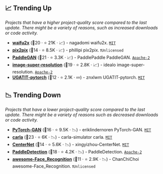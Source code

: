 ## 📈 Trending Up

_Projects that have a higher project-quality score compared to the last update. There might be a variety of reasons, such as increased downloads or code activity._

- <b><a href="https://github.com/nagadomi/waifu2x">waifu2x</a></b> (🥇20 ·  ⭐ 21K · 📈) - nagadomi waifu2x. <code><a href="http://bit.ly/34MBwT8">MIT</a></code>
- <b><a href="https://github.com/phillipi/pix2pix">pix2pix</a></b> (🥈14 ·  ⭐ 8.5K · 📈) - phillipi pix2pix. <code>❗Unlicensed</code>
- <b><a href="https://github.com/PaddlePaddle/PaddleGAN">PaddleGAN</a></b> (🥇21 ·  ⭐ 3.3K · 📈) - PaddlePaddle PaddleGAN. <code><a href="http://bit.ly/3nYMfla">Apache-2</a></code>
- <b><a href="https://github.com/idealo/image-super-resolution">image-super-resolution</a></b> (🥈19 ·  ⭐ 2.8K · 📈) - idealo image-super-resolution. <code><a href="http://bit.ly/3nYMfla">Apache-2</a></code>
- <b><a href="https://github.com/znxlwm/UGATIT-pytorch">UGATIT-pytorch</a></b> (🥉12 ·  ⭐ 2.1K · 💤) - znxlwm UGATIT-pytorch. <code><a href="http://bit.ly/34MBwT8">MIT</a></code>

## 📉 Trending Down

_Projects that have a lower project-quality score compared to the last update. There might be a variety of reasons such as decreased downloads or code activity._

- <b><a href="https://github.com/eriklindernoren/PyTorch-GAN">PyTorch-GAN</a></b> (🥈16 ·  ⭐ 9.5K · 📉) - eriklindernoren PyTorch-GAN. <code><a href="http://bit.ly/34MBwT8">MIT</a></code>
- <b><a href="https://github.com/carla-simulator/carla">carla</a></b> (🥈23 ·  ⭐ 6K · 📉) - carla-simulator carla. <code><a href="http://bit.ly/34MBwT8">MIT</a></code>
- <b><a href="https://github.com/xingyizhou/CenterNet">CenterNet</a></b> (🥉14 ·  ⭐ 5.6K · 📉) - xingyizhou-CenterNet. <code><a href="http://bit.ly/34MBwT8">MIT</a></code>
- <b><a href="https://github.com/PaddlePaddle/PaddleDetection">PaddleDetection</a></b> (🥉18 ·  ⭐ 4.2K · 📉) - PaddleDetection. <code><a href="http://bit.ly/3nYMfla">Apache-2</a></code>
- <b><a href="https://github.com/ChanChiChoi/awesome-Face_Recognition">awesome-Face_Recognition</a></b> (🥉11 ·  ⭐ 2.9K · 📉) - ChanChiChoi awesome-Face_Recognition. <code>❗Unlicensed</code>

